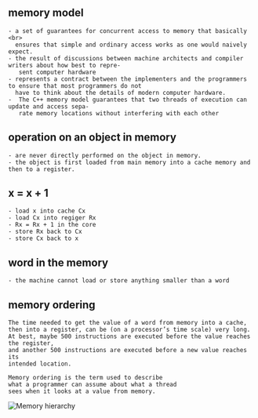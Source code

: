memory model
------------
    - a set of guarantees for concurrent access to memory that basically <br>
      ensures that simple and ordinary access works as one would naively expect.
    - the result of discussions between machine architects and compiler writers about how best to repre-
       sent computer hardware
    - represents a contract between the implementers and the programmers to ensure that most programmers do not
      have to think about the details of modern computer hardware.
    -  The C++ memory model guarantees that two threads of execution can update and access sepa-
       rate memory locations without interfering with each other
  
operation on an object in memory
--------------------------------
    - are never directly performed on the object in memory.
    - the object is first loaded from main memory into a cache memory and then to a register.


x = x + 1
---------
    - load x into cache Cx
    - load Cx into regiger Rx
    - Rx = Rx + 1 in the core
    - store Rx back to Cx
    - store Cx back to x

word in the memory
------------------
    - the machine cannot load or store anything smaller than a word

memory ordering
----
    The time needed to get the value of a word from memory into a cache,
    then into a register, can be (on a processor’s time scale) very long.
    At best, maybe 500 instructions are executed before the value reaches the register,
    and another 500 instructions are executed before a new value reaches its
    intended location.

    Memory ordering is the term used to describe
    what a programmer can assume about what a thread
    sees when it looks at a value from memory.

![Memory hierarchy](https://github.com/Youcheng/CPPFun/blob/master/MemoryModel/memoryHierarchy.png)